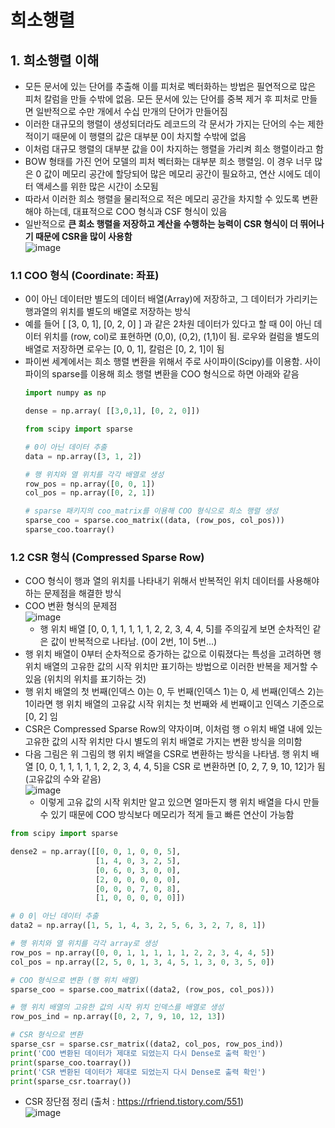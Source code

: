 희소행렬
===

## 1. 희소행렬 이해
- 모든 문서에 있는 단어를 추출해 이를 피처로 벡터화하는 방법은 필연적으로 많은 피처 칼럼을 만들 수밖에 없음. 모든 문서에 있는 단어를 중복 제거 후 피처로 만들면 일반적으로 수만 개에서 수십 만개의 단어가 만들어짐
- 이러한 대규모의 행렬이 생성되더라도 레코드의 각 문서가 가지는 단어의 수는 제한적이기 때문에 이 행렬의 값은 대부분 0이 차지할 수밖에 없음
- 이처럼 대규모 행렬의 대부분 값을 0이 차지하는 행렬을 가리켜 희소 행렬이라고 함
- BOW 형태를 가진 언어 모델의 피처 벡터화는 대부분 희소 행렬임. 이 경우 너무 많은 0 값이 메모리 공간에 할당되어 많은 메모리 공간이 필요하고, 연산 시에도 데이터 액세스를 위한 많은 시간이 소모됨
- 따라서 이러한 희소 행렬을 물리적으로 적은 메모리 공간을 차지할 수 있도록 변환해야 하는데, 대표적으로 COO 형식과 CSF 형식이 있음
- 일반적으로 __큰 희소 행렬을 저장하고 계산을 수행하는 능력이 CSR 형식이 더 뛰어나기 때문에 CSR을 많이 사용함__    
![image](https://github.com/seungye-kwak/til_log/assets/112370282/7d670d2d-a243-49ce-9c25-f029ceb1d15a)

### 1.1 COO 형식 (Coordinate: 좌표)
- 0이 아닌 데이터만 별도의 데이터 배열(Array)에 저장하고, 그 데이터가 가리키는 행과열의 위치를 별도의 배열로 저장하는 방식
- 예를 들어 [ [3, 0, 1], [0, 2, 0] ] 과 같은 2차원 데이터가 있다고 할 때 0이 아닌 데이터 위치를 (row, col)로 표현하면 (0,0), (0,2), (1,1)이 됨. 로우와 컬럼을 별도의 배열로 저장하면 로우는 [0, 0, 1], 칼럼은 [0, 2, 1]이 됨
- 파이썬 세계에서는 희소 행렬 변환을 위해서 주로 사이파이(Scipy)를 이용함. 사이파이의 sparse를 이용해 희소 행렬 변환을 COO 형식으로 하면 아래와 같음
  ```python
  import numpy as np

  dense = np.array( [[3,0,1], [0, 2, 0]])

  from scipy import sparse

  # 0이 아닌 데이터 추출
  data = np.array([3, 1, 2])

  # 행 위치와 열 위치를 각각 배열로 생성
  row_pos = np.array([0, 0, 1])
  col_pos = np.array([0, 2, 1])

  # sparse 패키지의 coo_matrix를 이용해 COO 형식으로 희소 행렬 생성
  sparse_coo = sparse.coo_matrix((data, (row_pos, col_pos)))
  sparse_coo.toarray()
  ```

### 1.2 CSR 형식 (Compressed Sparse Row)
- COO 형식이 행과 열의 위치를 나타내기 위해서 반복적인 위치 데이터를 사용해야 하는 문제점을 해결한 방식
- COO 변환 형식의 문제점  
  ![image](https://github.com/seungye-kwak/til_log/assets/112370282/ec395032-ed98-46f8-97a6-db7f312b1742)  
  + 행 위치 배열 [0, 0, 1, 1, 1, 1, 1, 2, 2, 3, 4, 4, 5]를 주의깊게 보면 순차적인 같은 값이 반복적으로 나타남. (0이 2번, 1이 5번...)
- 행 위치 배열이 0부터 순차적으로 증가하는 값으로 이뤄졌다는 특성을 고려하면 행 위치 배열의 고유한 값의 시작 위치만 표기하는 방법으로 이러한 반복을 제거할 수 있음 (위치의 위치를 표기하는 것)
- 행 위치 배열의 첫 번째(인덱스 0)는 0, 두 번째(인덱스 1)는 0, 세 번째(인덱스 2)는 1이라면 행 위치 배열의 고유값 시작 위치는 첫 번째와 세 번째이고 인덱스 기준으로 [0, 2] 임
- CSR은 Compressed Sparse Row의 약자이며, 이처럼 행 ㅇ위치 배열 내에 있는 고유한 값의 시작 위치만 다시 별도의 위치 배열로 가지는 변환 방식을 의미함
- 다음 그림은 위 그림의 행 위치 배열을 CSR로 변환하는 방식을 나타냄. 행 위치 배열 [0, 0, 1, 1, 1, 1, 1, 2, 2, 3, 4, 4, 5]을 CSR 로 변환하면 [0, 2, 7, 9, 10, 12]가 됨 (고유값의 수와 같음)  
  ![image](https://github.com/seungye-kwak/til_log/assets/112370282/4dd698c7-6553-4af0-ba53-86cb62cdb720)
  + 이렇게 고유 값의 시작 위치만 알고 있으면 얼마든지 행 위치 배열을 다시 만들 수 있기 때문에 COO 방식보다 메모리가 적게 들고 빠른 연산이 가능함
```python
from scipy import sparse

dense2 = np.array([[0, 0, 1, 0, 0, 5], 
                   [1, 4, 0, 3, 2, 5], 
                   [0, 6, 0, 3, 0, 0], 
                   [2, 0, 0, 0, 0, 0], 
                   [0, 0, 0, 7, 0, 8],
                   [1, 0, 0, 0, 0, 0]])

# 0 0| 아닌 데이터 추출
data2 = np.array([1, 5, 1, 4, 3, 2, 5, 6, 3, 2, 7, 8, 1])

# 행 위치와 열 위치를 각각 array로 생성
row_pos = np.array([0, 0, 1, 1, 1, 1, 1, 2, 2, 3, 4, 4, 5]) 
col_pos = np.array([2, 5, 0, 1, 3, 4, 5, 1, 3, 0, 3, 5, 0])

# COO 형식으로 변환 (행 위치 배열)
sparse_coo = sparse.coo_matrix((data2, (row_pos, col_pos)))

# 행 위치 배열의 고유한 값의 시작 위치 인덱스를 배열로 생성
row_pos_ind = np.array([0, 2, 7, 9, 10, 12, 13])

# CSR 형식으로 변환
sparse_csr = sparse.csr_matrix((data2, col_pos, row_pos_ind))
print('COO 변환된 데이터가 제대로 되었는지 다시 Dense로 출력 확인') 
print(sparse_coo.toarray())
print('CSR 변환된 데이터가 제대로 되었는지 다시 Dense로 출력 확인') 
print(sparse_csr.toarray())
```
- CSR 장단점 정리 (출처 : https://rfriend.tistory.com/551)  
  ![image](https://github.com/seungye-kwak/til_log/assets/112370282/876cbd7b-3b3e-48b8-a444-6cf1df5f21b4)  



